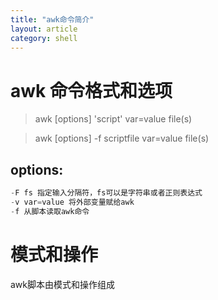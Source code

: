 ```yaml
---
title: "awk命令简介"
layout: article
category: shell
---
```


# awk 命令格式和选项

>awk [options] 'script' var=value file(s)

>awk [options] -f scriptfile var=value file(s)

## options:

```c
-F fs 指定输入分隔符，fs可以是字符串或者正则表达式
-v var=value 将外部变量赋给awk
-f 从脚本读取awk命令
```

# 模式和操作

awk脚本由模式和操作组成


